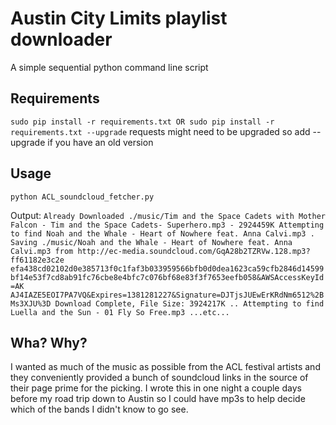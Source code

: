 # Austin City Limits playlist downloader
A simple sequential python command line script 

## Requirements
`
sudo pip install -r requirements.txt
OR
sudo pip install -r requirements.txt --upgrade
`
requests might need to be upgraded so add --upgrade if you have an old version

## Usage
`python ACL_soundcloud_fetcher.py`

Output:
`
Already Downloaded ./music/Tim and the Space Cadets with Mother Falcon - Tim and the Space Cadets- Superhero.mp3 - 2924459K
Attempting to find Noah and the Whale - Heart of Nowhere feat. Anna Calvi.mp3
.
Saving ./music/Noah and the Whale - Heart of Nowhere feat. Anna Calvi.mp3 from http://ec-media.soundcloud.com/GqA28b2TZRVw.128.mp3?ff61182e3c2e
efa438cd02102d0e385713f0c1faf3b033959566bfb0d0dea1623ca59cfb2846d14599bf14e53f7cd8ab91fc76cbe8e4bfc7c076bf68e83f3f7653eefb058&AWSAccessKeyId=AK
AJ4IAZE5EOI7PA7VQ&Expires=1381281227&Signature=DJTjsJUEwErKRdNm6512%2BMs3XJU%3D
Download Complete, File Size: 3924217K
..
Attempting to find Luella and the Sun - 01 Fly So Free.mp3
...etc...
`

## Wha? Why?
I wanted as much of the music as possible from the ACL festival artists and they conveniently provided a bunch of soundcloud links in the source of their page prime for the picking.  I wrote this in one night a couple days before my road trip down to Austin so I could have mp3s to help decide which of the bands I didn't know to go see.

